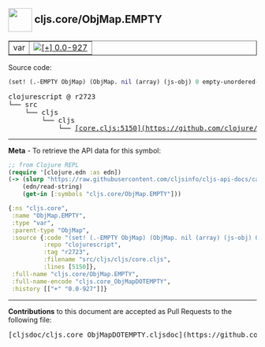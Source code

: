 ## <img width="48px" valign="middle" src="http://i.imgur.com/Hi20huC.png"> cljs.core/ObjMap.EMPTY

 <table border="1">
<tr>

<td>var</td>
<td><a href="https://github.com/cljsinfo/cljs-api-docs/tree/0.0-927"><img valign="middle" alt="[+] 0.0-927" src="https://img.shields.io/badge/+-0.0--927-lightgrey.svg"></a> </td>
</tr>
</table>






Source code:

```clj
(set! (.-EMPTY ObjMap) (ObjMap. nil (array) (js-obj) 0 empty-unordered-hash))
```

 <pre>
clojurescript @ r2723
└── src
    └── cljs
        └── cljs
            └── <ins>[core.cljs:5150](https://github.com/clojure/clojurescript/blob/r2723/src/cljs/cljs/core.cljs#L5150)</ins>
</pre>


---

__Meta__ - To retrieve the API data for this symbol:

```clj
;; from Clojure REPL
(require '[clojure.edn :as edn])
(-> (slurp "https://raw.githubusercontent.com/cljsinfo/cljs-api-docs/catalog/cljs-api.edn")
    (edn/read-string)
    (get-in [:symbols "cljs.core/ObjMap.EMPTY"]))
```

```clj
{:ns "cljs.core",
 :name "ObjMap.EMPTY",
 :type "var",
 :parent-type "ObjMap",
 :source {:code "(set! (.-EMPTY ObjMap) (ObjMap. nil (array) (js-obj) 0 empty-unordered-hash))",
          :repo "clojurescript",
          :tag "r2723",
          :filename "src/cljs/cljs/core.cljs",
          :lines [5150]},
 :full-name "cljs.core/ObjMap.EMPTY",
 :full-name-encode "cljs.core_ObjMapDOTEMPTY",
 :history [["+" "0.0-927"]]}

```

---

__Contributions__ to this document are accepted as Pull Requests to the following file:

 <pre>
[cljsdoc/cljs.core_ObjMapDOTEMPTY.cljsdoc](https://github.com/cljsinfo/cljs-api-docs/blob/master/cljsdoc/cljs.core_ObjMapDOTEMPTY.cljsdoc)
</pre>

